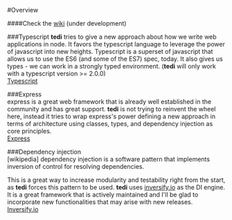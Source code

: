 #Overview

####Check the [wiki](https://github.com/antoniolopesgomes/tedi/wiki) (under development)

###Typescript
**tedi** tries to give a new approach about how we write web applications in node.
It favors the typescript language to leverage the power of javascript into new heights. Typescript is a superset of javascript that allows us to use the ES6 (and some of the ES7) spec, today. It also gives us types - we can work in a strongly typed environment.
(**tedi** will only work with a typescript version >= 2.0.0)  
[Typescript](https://www.typescriptlang.org/)

###Express  
express is a great web framework that is already well established in the community and has great support. **tedi** is not trying to reinvent the wheel here, instead it tries to wrap express's power defining a new approach in terms of architecture using classes, types, and dependency injection as core principles.  
[Express](http://expressjs.com/)

###Dependency injection  
[wikipedia] dependency injection is a software pattern that implements inversion of control for resolving dependencies.


This is a great way to increase modularity and testability right from the start, as **tedi** forces this pattern to be used. **tedi** uses [inversify.io](http://inversify.io/) as the DI engine. It is a great framework that is actively maintained and I'll be glad to incorporate new functionalities that may arise with new releases.  
[Inversify.io](http://inversify.io/)  
